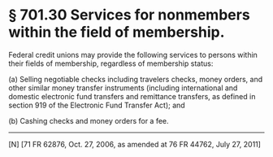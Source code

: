 # § 701.30   Services for nonmembers within the field of membership.

Federal credit unions may provide the following services to persons within their fields of membership, regardless of membership status:


(a) Selling negotiable checks including travelers checks, money orders, and other similar money transfer instruments (including international and domestic electronic fund transfers and remittance transfers, as defined in section 919 of the Electronic Fund Transfer Act); and 


(b) Cashing checks and money orders for a fee.



---

[N] [71 FR 62876, Oct. 27, 2006, as amended at 76 FR 44762, July 27, 2011]




